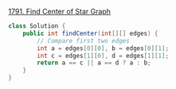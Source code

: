[1791. Find Center of Star Graph](https://leetcode.com/problems/find-center-of-star-graph)

```java
class Solution {
    public int findCenter(int[][] edges) {
        // Compare first two edges
        int a = edges[0][0], b = edges[0][1];
        int c = edges[1][0], d = edges[1][1];
        return a == c || a == d ? a : b;
    }
}
```